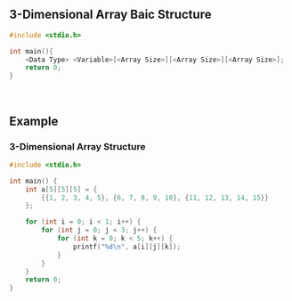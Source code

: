 ## 3-Dimensional Array Baic Structure
```c
#include <stdio.h>

int main(){
    <Data Type> <Variable>[<Array Size>][<Array Size>][<Array Size>];
    return 0;
}
```

<br>

## Example
### 3-Dimensional Array Structure
```c
#include <stdio.h>

int main() {
    int a[5][5][5] = {
        {{1, 2, 3, 4, 5}, {6, 7, 8, 9, 10}, {11, 12, 13, 14, 15}}
    };

    for (int i = 0; i < 1; i++) {
        for (int j = 0; j < 3; j++) {
            for (int k = 0; k < 5; k++) {
                printf("%d\n", a[i][j][k]);
            }
        }
    }
    return 0;
}
```